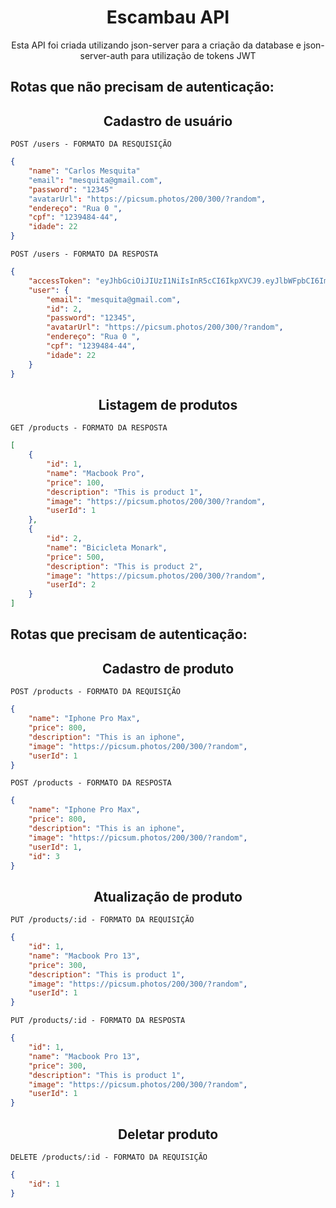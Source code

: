 <h1 align="center"> 
  Escambau API 
</h1>

<p align="center">
  Esta API foi criada utilizando json-server para a criação da database e json-server-auth para utilização de tokens JWT
</p>
 
## Rotas que não precisam de autenticação:

<h2 align ='center'> Cadastro de usuário </h2>

`POST /users - FORMATO DA RESQUISIÇÃO`
```json
{
    "name": "Carlos Mesquita"
    "email": "mesquita@gmail.com",
    "password": "12345"
    "avatarUrl": "https://picsum.photos/200/300/?random",
    "endereço": "Rua 0 ",
    "cpf": "1239484-44",
    "idade": 22
}
```

`POST /users - FORMATO DA RESPOSTA`
```json
{
    "accessToken": "eyJhbGciOiJIUzI1NiIsInR5cCI6IkpXVCJ9.eyJlbWFpbCI6Im1lc3F1aXRhQGdtYWlsLmNvbSIsImlhdCI6MTY2MTgwMjk1NywiZXhwIjoxNjYxODA2NTU3LCJzdWIiOiIyIn0.w4_2qnVK9eNGX8M_4hG3YOUmpJc2YkmPKqx7-M8Kdl0",
    "user": {
        "email": "mesquita@gmail.com",
        "id": 2,
        "password": "12345",
        "avatarUrl": "https://picsum.photos/200/300/?random",
        "endereço": "Rua 0 ",
        "cpf": "1239484-44",
        "idade": 22
    }
}
```

<h2 align ='center'> Listagem de produtos </h2>

`GET /products - FORMATO DA RESPOSTA`
```json
[
    {
        "id": 1,
        "name": "Macbook Pro",
        "price": 100,
        "description": "This is product 1",
        "image": "https://picsum.photos/200/300/?random",
        "userId": 1
    },
    {
        "id": 2,
        "name": "Bicicleta Monark",
        "price": 500,
        "description": "This is product 2",
        "image": "https://picsum.photos/200/300/?random",
        "userId": 2
    }
]
```
## Rotas que precisam de autenticação:

<h2 align ='center'> Cadastro de produto </h2>

`POST /products - FORMATO DA REQUISIÇÃO`
```json
{
    "name": "Iphone Pro Max",
    "price": 800,
    "description": "This is an iphone",
    "image": "https://picsum.photos/200/300/?random",
    "userId": 1
}
```

`POST /products - FORMATO DA RESPOSTA`
```json
{
    "name": "Iphone Pro Max",
    "price": 800,
    "description": "This is an iphone",
    "image": "https://picsum.photos/200/300/?random",
    "userId": 1,
    "id": 3
}
```

<h2 align ='center'> Atualização de produto </h2>

`PUT /products/:id - FORMATO DA REQUISIÇÃO`
```json
{
    "id": 1,
    "name": "Macbook Pro 13",
    "price": 300,
    "description": "This is product 1",
    "image": "https://picsum.photos/200/300/?random",
    "userId": 1
}
```

`PUT /products/:id - FORMATO DA RESPOSTA`
```json
{
    "id": 1,
    "name": "Macbook Pro 13",
    "price": 300,
    "description": "This is product 1",
    "image": "https://picsum.photos/200/300/?random",
    "userId": 1
}
```

<h2 align ='center'> Deletar produto </h2>

`DELETE /products/:id - FORMATO DA REQUISIÇÃO`
```json
{
    "id": 1
}
```
